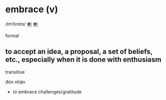 # embrace (v)

/ɪmˈbreɪs/ [🔊](https://www.oxfordlearnersdictionaries.com/media/english/uk_pron/e/emb/embra/embrace__gb_1.mp3) [🔊](https://www.oxfordlearnersdictionaries.com/media/english/us_pron/e/emb/embra/embrace__us_1.mp3)

formal

## to accept an idea, a proposal, a set of beliefs, etc., especially when it is done with enthusiasm

transitive

đón nhận

- to embrace challenges/gratitude
